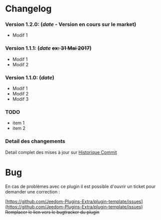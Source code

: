 # Changelog

### Version 1.2.0:  (**_date_** - Version en cours sur le market)

* Modif 1

### Version 1.1.1:  (**_date_** ~~ex: 31 Mai 2017~~)

* Modif 1
* Modif 2

### Version 1.1.0:  (**_date_**)

* Modif 1
* Modif 2
* Modif 3

### TODO

* item 1
* item 2

### Detail des changements

Detail complet des mises à jour sur [Historique Commit](https://github.com/Jeedom-Plugins-Extra/plugin-template/commits/master)

# Bug

En cas de problèmes avec ce plugin il est possible d'ouvrir un ticket pour demander une correction :

[https://github.com/Jeedom-Plugins-Extra/plugin-template/issues](https://github.com/Jeedom-Plugins-Extra/plugin-template/issues)
~~Remplacer le lien vers le bugtracker du plugin~~
